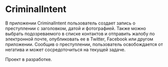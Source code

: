 # CriminalIntent

В приложении CriminalIntent пользователь создает запись о преступлении с заголовком, датой и фотографией. 
Также можно выбрать подозреваемого в списке контактов и отправить жалобу по электронной почте, 
опубликовать ее в Twitter, Facebook или другом приложении. Сообщив о преступлении, 
пользователь освобождается от негатива и может сосредоточиться на текущей задаче.

Проект в разработке.
